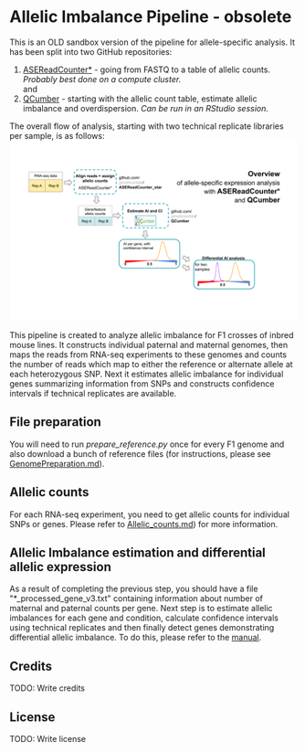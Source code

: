 # Allelic Imbalance Pipeline - obsolete
This is an OLD sandbox version of the pipeline for allele-specific analysis. 
It has been split into two GitHub repositories:
1. [ASEReadCounter*](https://github.com/gimelbrantlab/ASEReadCounter_star) - going from FASTQ to a table of allelic counts. *Probably best done on a compute cluster.*   
and
2. [QCumber](https://github.com/gimelbrantlab/QCumber) - starting with the allelic count table, estimate allelic imbalance and overdispersion. *Can be run in an RStudio session.*

The overall flow of analysis, starting with two technical replicate libraries per sample, is as follows:
![scheme](https://github.com/gimelbrantlab/ASE/blob/master/ASEReadsCounterstar_QCumber_flowchart.svg)

This pipeline is created to analyze allelic imbalance for F1 crosses of inbred mouse lines. It constructs individual paternal and maternal genomes, then maps the reads from RNA-seq experiments to these genomes and counts the number of reads which map to either the reference or alternate allele at each heterozygous SNP. Next it estimates allelic imbalance for individual genes summarizing information from SNPs and constructs confidence intervals if technical replicates are available.


## File preparation 
You will need to run _prepare_reference.py_ once for every F1 genome and also download a bunch of reference files (for instructions, please see [GenomePreparation.md](https://github.com/gimelbrantlab/ASE/blob/master/markdown/GenomePreparation.md)). 

## Allelic counts
For each RNA-seq experiment, you need to get allelic counts for individual SNPs or genes. Please refer to [Allelic_counts.md](https://github.com/gimelbrantlab/ASE/blob/master/markdown/Allelic_counts.md)) for more information.

## Allelic Imbalance estimation and differential allelic expression

As a result of completing the previous step, you should have a file "*_processed_gene_v3.txt" containing information about number of maternal and paternal counts per gene. Next step is to estimate allelic imbalances for each gene and condition, calculate confidence intervals using technical replicates and then finally detect genes demonstrating differential allelic imbalance. To do this, please refer to the [manual](https://github.com/gimelbrantlab/ASE/blob/master/markdown/manual.md).

## Credits
TODO: Write credits

## License
TODO: Write license


